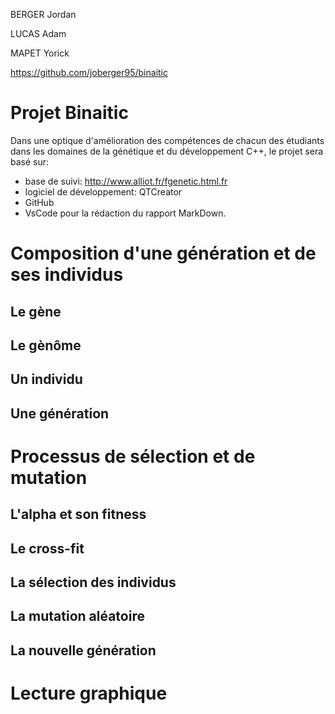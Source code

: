 BERGER Jordan

LUCAS Adam

MAPET Yorick

https://github.com/joberger95/binaitic

# Projet Binaitic

Dans une optique d'amélioration des compétences de chacun des étudiants dans les domaines de la génétique et du développement C++, le projet sera basé sur:

- base de suivi: http://www.alliot.fr/fgenetic.html.fr
- logiciel de développement: QTCreator
- GitHub
- VsCode pour la rédaction du rapport MarkDown.

# Composition d'une génération et de ses individus

## Le gène

## Le gènôme

## Un individu

## Une génération

# Processus de sélection et de mutation

## L'alpha et son fitness

## Le cross-fit

## La sélection des individus

## La mutation aléatoire

## La nouvelle génération

# Lecture graphique

